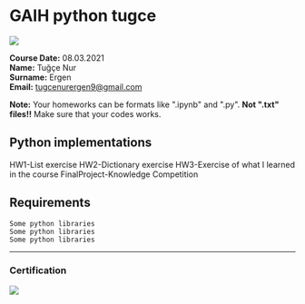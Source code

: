 # GAIH python tugce
![](img/newlogo.png)

**Course Date:** 08.03.2021  
**Name:** Tuğçe Nur  
**Surname:** Ergen  
**Email:** tugcenurergen9@gmail.com  

**Note:** Your homeworks can be formats like ".ipynb" and ".py". **Not ".txt" files!!** Make sure that your codes works.  
 
## Python implementations
HW1-List exercise
HW2-Dictionary exercise
HW3-Exercise of what I learned in the course
FinalProject-Knowledge Competition



## Requirements
```
Some python libraries
Some python libraries
Some python libraries
```
---

### Certification
![](img/TopLearnerCertificate.png)

